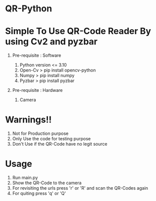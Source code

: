# QR-Python

# Simple To Use QR-Code Reader By using Cv2 and pyzbar #

1) Pre-requisite : Software
    1. Python version <= 3.10 
    2. Open-Cv > pip install opencv-python
    3. Numpy > pip install numpy
    4. Pyzbar > pip install pyzbar

2) Pre-requisite : Hardware
    1. Camera

# Warnings!! 
1) Not for Production purpose
2) Only Use the code for testing purpose
3) Don't Use if the QR-Code have no legit source

# Usage
1) Run main.py
2) Show the QR-Code to the camera
3) For revisiting the urls press 'r' or 'R' and scan the QR-Codes again
4) For quiting press 'q' or 'Q'